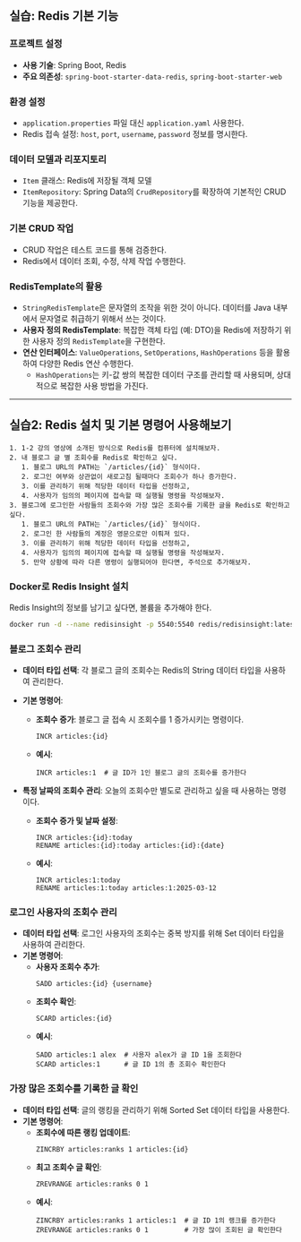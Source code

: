 ## 실습: Redis 기본 기능

### 프로젝트 설정
- **사용 기술**: Spring Boot, Redis
- **주요 의존성**: `spring-boot-starter-data-redis`, `spring-boot-starter-web`

### 환경 설정
- `application.properties` 파일 대신 `application.yaml` 사용한다.
- Redis 접속 설정: `host`, `port`, `username`, `password` 정보를 명시한다.

### 데이터 모델과 리포지토리
- `Item` 클래스: Redis에 저장될 객체 모델
- `ItemRepository`: Spring Data의 `CrudRepository`를 확장하여 기본적인 CRUD 기능을 제공한다.

### 기본 CRUD 작업
- CRUD 작업은 테스트 코드를 통해 검증한다.
- Redis에서 데이터 조회, 수정, 삭제 작업 수행한다.

### RedisTemplate의 활용
- `StringRedisTemplate`은 문자열의 조작을 위한 것이 아니다. 데이터를 Java 내부에서 문자열로 취급하기 위해서 쓰는 것이다.
- **사용자 정의 RedisTemplate**: 복잡한 객체 타입 (예: DTO)을 Redis에 저장하기 위한 사용자 정의 `RedisTemplate`을 구현한다.
- **연산 인터페이스**: `ValueOperations`, `SetOperations`, `HashOperations` 등을 활용하여 다양한 Redis 연산 수행한다.
   - `HashOperations`는 키-값 쌍의 복잡한 데이터 구조를 관리할 때 사용되며, 상대적으로 복잡한 사용 방법을 가진다.

---

## 실습2: Redis 설치 및 기본 명령어 사용해보기

```
1. 1-2 강의 영상에 소개된 방식으로 Redis를 컴퓨터에 설치해보자.
2. 내 블로그 글 별 조회수를 Redis로 확인하고 싶다.
   1. 블로그 URL의 PATH는 `/articles/{id}` 형식이다.
   2. 로그인 여부와 상관없이 새로고침 될때마다 조회수가 하나 증가한다.
   3. 이를 관리하기 위해 적당한 데이터 타입을 선정하고,
   4. 사용자가 임의의 페이지에 접속할 때 실행될 명령을 작성해보자.
3. 블로그에 로그인한 사람들의 조회수와 가장 많은 조회수를 기록한 글을 Redis로 확인하고 싶다.
   1. 블로그 URL의 PATH는 `/articles/{id}` 형식이다.
   2. 로그인 한 사람들의 계정은 영문으로만 이뤄져 있다.
   3. 이를 관리하기 위해 적당한 데이터 타입을 선정하고,
   4. 사용자가 임의의 페이지에 접속할 때 실행될 명령을 작성해보자.
   5. 만약 상황에 따라 다른 명령이 실행되어야 한다면, 주석으로 추가해보자.
```

### Docker로 Redis Insight 설치
Redis Insight의 정보를 남기고 싶다면, 볼륨을 추가해야 한다.
```bash
docker run -d --name redisinsight -p 5540:5540 redis/redisinsight:latest -v redisinsight:/data
```

### 블로그 조회수 관리

- **데이터 타입 선택**: 각 블로그 글의 조회수는 Redis의 String 데이터 타입을 사용하여 관리한다.
- **기본 명령어**:
  - **조회수 증가**: 블로그 글 접속 시 조회수를 1 증가시키는 명령이다.
    ```redis
    INCR articles:{id}
    ```
  - **예시**:
    ```redis
    INCR articles:1  # 글 ID가 1인 블로그 글의 조회수를 증가한다
    ```

- **특정 날짜의 조회수 관리**: 오늘의 조회수만 별도로 관리하고 싶을 때 사용하는 명령이다.
  - **조회수 증가 및 날짜 설정**:
    ```redis
    INCR articles:{id}:today
    RENAME articles:{id}:today articles:{id}:{date}
    ```
  - **예시**:
    ```redis
    INCR articles:1:today
    RENAME articles:1:today articles:1:2025-03-12
    ```

### 로그인 사용자의 조회수 관리

- **데이터 타입 선택**: 로그인 사용자의 조회수는 중복 방지를 위해 Set 데이터 타입을 사용하여 관리한다.
- **기본 명령어**:
  - **사용자 조회수 추가**:
    ```redis
    SADD articles:{id} {username}
    ```
  - **조회수 확인**:
    ```redis
    SCARD articles:{id}
    ```
  - **예시**:
    ```redis
    SADD articles:1 alex  # 사용자 alex가 글 ID 1을 조회한다
    SCARD articles:1      # 글 ID 1의 총 조회수 확인한다
    ```

### 가장 많은 조회수를 기록한 글 확인

- **데이터 타입 선택**: 글의 랭킹을 관리하기 위해 Sorted Set 데이터 타입을 사용한다.
- **기본 명령어**:
  - **조회수에 따른 랭킹 업데이트**:
    ```redis
    ZINCRBY articles:ranks 1 articles:{id}
    ```
  - **최고 조회수 글 확인**:
    ```redis
    ZREVRANGE articles:ranks 0 1
    ```
  - **예시**:
    ```redis
    ZINCRBY articles:ranks 1 articles:1  # 글 ID 1의 랭크를 증가한다
    ZREVRANGE articles:ranks 0 1         # 가장 많이 조회된 글 확인한다
    ```
